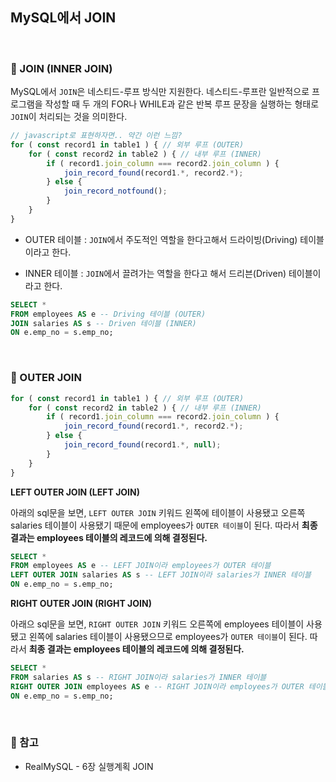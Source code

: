 ## MySQL에서 JOIN

<br>

### :book: JOIN (INNER JOIN)

MySQL에서 `JOIN`은 네스티드-루프 방식만 지원한다. 네스티드-루프란 일반적으로 프로그램을 작성할 때 두 개의 FOR나 WHILE과 같은 반복 루프 문장을 실행하는 형태로 `JOIN`이 처리되는 것을 의미한다.

```javascript
// javascript로 표현하자면.. 약간 이런 느낌?
for ( const record1 in table1 ) { // 외부 루프 (OUTER)
    for ( const record2 in table2 ) { // 내부 루프 (INNER)
        if ( record1.join_column === record2.join_column ) {
            join_record_found(record1.*, record2.*);
        } else {
            join_record_notfound();
        }
    }
}
```
* OUTER 테이블 : `JOIN`에서 주도적인 역할을 한다고해서 드라이빙(Driving) 테이블이라고 한다.

* INNER 테이블 : `JOIN`에서 끌려가는 역할을 한다고 해서 드리븐(Driven) 테이블이라고 한다.

```sql
SELECT *
FROM employees AS e -- Driving 테이블 (OUTER)
JOIN salaries AS s -- Driven 테이블 (INNER)
ON e.emp_no = s.emp_no;
```

<br>

### :book: OUTER JOIN

```javascript
for ( const record1 in table1 ) { // 외부 루프 (OUTER)
    for ( const record2 in table2 ) { // 내부 루프 (INNER)
        if ( record1.join_column === record2.join_column ) {
            join_record_found(record1.*, record2.*);
        } else {
            join_record_found(record1.*, null);
        }
    }
}
```

**LEFT OUTER JOIN (LEFT JOIN)**

아래의 sql문을 보면, `LEFT OUTER JOIN` 키워드 왼쪽에 테이블이 사용됐고 오른쪽 salaries 테이블이 사용됐기 때문에 employees가 `OUTER 테이블`이 된다. 따라서 **최종 결과는 employees 테이블의 레코드에 의해 결정된다.**

```sql
SELECT *
FROM employees AS e -- LEFT JOIN이라 employees가 OUTER 테이블 
LEFT OUTER JOIN salaries AS s -- LEFT JOIN이라 salaries가 INNER 테이블
ON e.emp_no = s.emp_no;
```

**RIGHT OUTER JOIN (RIGHT JOIN)**

아래으 sql문을 보면, `RIGHT OUTER JOIN` 키워드 오른쪽에 employees 테이블이 사용됐고 왼쪽에 salaries 테이블이 사용됐으므로 employees가 `OUTER 테이블`이 된다. 따라서 **최종 결과는 employees 테이블의 레코드에 의해 결정된다.**

```sql
SELECT *
FROM salaries AS s -- RIGHT JOIN이라 salaries가 INNER 테이블
RIGHT OUTER JOIN employees AS e -- RIGHT JOIN이라 employees가 OUTER 테이블
ON e.emp_no = s.emp_no;
```

<br>

### :bookmark: 참고

* RealMySQL - 6장 실행계획 JOIN